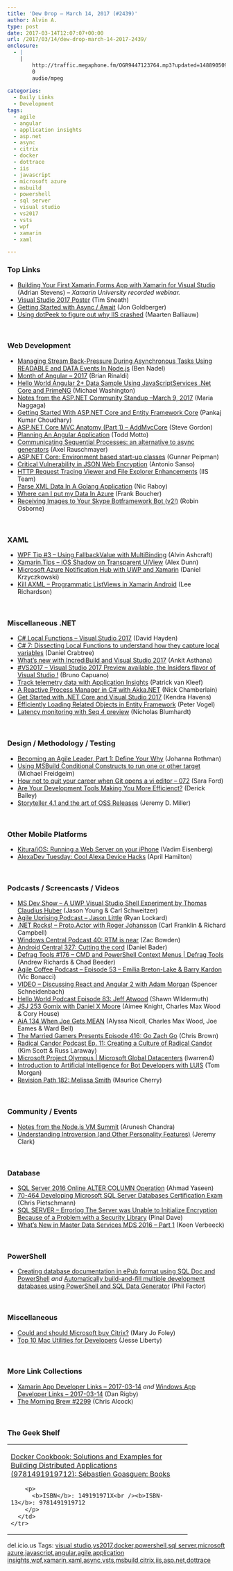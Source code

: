 ```yaml
---
title: 'Dew Drop – March 14, 2017 (#2439)'
author: Alvin A.
type: post
date: 2017-03-14T12:07:07+00:00
url: /2017/03/14/dew-drop-march-14-2017-2439/
enclosure:
  - |
    |
        http://traffic.megaphone.fm/OGR9447123764.mp3?updated=1488905090
        0
        audio/mpeg
        
categories:
  - Daily Links
  - Development
tags:
  - agile
  - angular
  - application insights
  - asp.net
  - async
  - citrix
  - docker
  - dottrace
  - iis
  - javascript
  - microsoft azure
  - msbuild
  - powershell
  - sql server
  - visual studio
  - vs2017
  - vsts
  - wpf
  - xamarin
  - xaml

---
```

### <a name="top"></a>Top Links

  * <a href="https://www.youtube.com/watch?v=NGvn-pGZFPA&feature=youtu.be&mkt_tok=eyJpIjoiTUdVNVlXWTVZVFJoWkRnNCIsInQiOiI1K0kxbW9pNExPWllBMzIyYXE2RDdHaG1nU0RGZWpmXC9HRGZ1U1hpWkkybDI4VU5kR1dQYkNNUCtwbVEzY3hDTHlEUVlDbENvSGt6WkJuUmFEY0R3NEpDc3pGUHJab1laQTJaXC9iN01jbFk1ZE5mTGRLMnQxSkZUYkdYN0gwekxDIn0%3D" target="_blank">Building Your First Xamarin.Forms App with Xamarin for Visual Studio</a> (Adrian Stevens) _&#8211; Xamarin University recorded webinar._
  * <a href="https://blogs.msdn.microsoft.com/visualstudio/2017/03/13/visual-studio-2017-poster/" target="_blank">Visual Studio 2017 Poster</a> (Tim Sneath)
  * <a href="https://blog.xamarin.com/getting-started-with-async-await/" target="_blank">Getting Started with Async / Await</a> (Jon Goldberger)
  * <a href="https://blog.jetbrains.com/dotnet/2017/03/14/using-dotpeek-figure-iis-crashed/" target="_blank">Using dotPeek to figure out why IIS crashed</a> (Maarten Balliauw)

&nbsp;

### <a name="web"></a>Web Development

  * <a href="https://www.bennadel.com/blog/3237-managing-stream-back-pressure-during-asynchronous-tasks-using-readable-and-data-events-in-node-js.htm" target="_blank">Managing Stream Back-Pressure During Asynchronous Tasks Using READABLE and DATA Events In Node.js</a> (Ben Nadel)
  * <a href="http://developer.telerik.com/announcements/month-angular-2017/" target="_blank">Month of Angular – 2017</a> (Brian Rinaldi)
  * <a href="https://www.codeproject.com/Articles/1176262/Hello-World-Angular-plus-Data-Sample-Using" target="_blank">Hello World Angular 2+ Data Sample Using JavaScriptServices .Net Core and PrimeNG</a> (Michael Washington)
  * <a href="https://blogs.msdn.microsoft.com/webdev/2017/03/13/notes-from-the-asp-net-community-standup-march-9-2017/" target="_blank">Notes from the ASP.NET Community Standup –March 9, 2017</a> (Maria Naggaga)
  * <a href="https://www.codeproject.com/Articles/1176211/Getting-Started-With-ASP-NET-Core-and-Entity-Frame" target="_blank">Getting Started With ASP.NET Core and Entity Framework Core</a> (Pankaj Kumar Choudhary)
  * <a href="https://www.stevejgordon.co.uk/asp-net-core-mvc-anatomy-addmvccore" target="_blank">ASP.NET Core MVC Anatomy (Part 1) – AddMvcCore</a> (Steve Gordon)
  * <a href="http://developer.telerik.com/topics/web-development/planning-an-angular-application/" target="_blank">Planning An Angular Application</a> (Todd Motto)
  * <a href="http://feedproxy.google.com/~r/2ality/~3/C2HcBoQ907I/csp-vs-async-generators.html" target="_blank">Communicating Sequential Processes: an alternative to async generators</a> (Axel Rauschmayer)
  * <a href="http://feedproxy.google.com/~r/gunnarpeipman/~3/F5BUgOlQshU/" target="_blank">ASP.NET Core: Environment based start-up classes</a> (Gunnar Peipman)
  * <a href="https://auth0.com/blog/critical-vulnerability-in-json-web-encryption/" target="_blank">Critical Vulnerability in JSON Web Encryption</a> (Antonio Sanso)
  * <a href="http://blogs.iis.net:80/adminapi/microsoft-iis-administration-preview-1-0-39-http-request-tracing-viewer-and-file-explorer-enhancements" target="_blank">HTTP Request Tracing Viewer and File Explorer Enhancements</a> (IIS Team)
  * <a href="https://www.thepolyglotdeveloper.com/2017/03/parse-xml-data-in-a-golang-application/" target="_blank">Parse XML Data In A Golang Application</a> (Nic Raboy)
  * <a href="http://www.frankysnotes.com/2017/03/where-can-i-put-my-data-in-azure.html" target="_blank">Where can I put my Data In Azure</a> (Frank Boucher)
  * <a href="https://www.robinosborne.co.uk/2017/03/14/receiving-images-to-your-skype-botframework-bot-v2/" target="_blank">Receiving Images to Your Skype Botframework Bot (v2!)</a> (Robin Osborne)

&nbsp;

### <a name="silverlight"></a>XAML

  * <a href="http://www.wpf.tips/2017/03/wpf-tip-3-using-fallbackvalue-with.html" target="_blank">WPF Tip #3 &#8211; Using FallbackValue with MultiBinding</a> (Alvin Ashcraft)
  * <a href="https://alexdunn.org/2017/03/13/xamarin-tips-ios-shadow-on-transparent-uiview/" target="_blank">Xamarin.Tips – iOS Shadow on Transparent UIView</a> (Alex Dunn)
  * <a href="https://channel9.msdn.com/Blogs/MVP-VisualStudio-Dev/Microsoft-Azure-Notification-Hub-with-UWP-and-Xamarin?WT.mc_id=DX_MVP4025064" target="_blank">Microsoft Azure Notification Hub with UWP and Xamarin</a> (Daniel Krzyczkowski)
  * <a href="http://www.leerichardson.com/2017/03/kill-axml-programmatic-listviews-in.html" target="_blank">Kill AXML &#8211; Programmatic ListViews in Xamarin Android</a> (Lee Richardson)

&nbsp;

### <a name="dotnet"></a>Miscellaneous .NET

  * <a href="http://www.davidhayden.me:80/blog/csharp-local-functions-visual-studio-2017" target="_blank">C# Local Functions &#8211; Visual Studio 2017</a> (David Hayden)
  * <a href="https://www.danielcrabtree.com/blog/73/c-sharp-7-dissecting-local-functions-to-understand-how-they-capture-local-variables" target="_blank">C# 7: Dissecting Local Functions to understand how they capture local variables</a> (Daniel Crabtree)
  * <a href="https://blogs.msdn.microsoft.com/vcblog/2017/03/13/whats-new-with-incredibuild-and-visual-studio-2017/" target="_blank">What’s new with IncrediBuild and Visual Studio 2017</a> (Ankit Asthana)
  * <a href="http://feedproxy.google.com/~r/elbruno/~3/U06MkRUIvG4/" target="_blank">#VS2017 – Visual Studio 2017 Preview available, the Insiders flavor of Visual Studio !</a> (Bruno Capuano)
  * <a href="https://www.patrickvankleef.com/2017/03/12/track-telemetry-data-with-application-insights/" target="_blank">Track telemetry data with Application Insights</a> (Patrick van Kleef)
  * <a href="https://buildplease.com/pages/procmgr-akka/" target="_blank">A Reactive Process Manager in C# with Akka.NET</a> (Nick Chamberlain)
  * <a href="https://channel9.msdn.com/Blogs/dotnet/Get-Started-NET-Core-Visual-Studio-2017?WT.mc_id=DX_MVP4025064" target="_blank">Get Started with .NET Core and Visual Studio 2017</a> (Kendra Havens)
  * <a href="https://visualstudiomagazine.com/articles/2017/03/01/loading-related-ef-objects.aspx" target="_blank">Efficiently Loading Related Objects in Entity Framework</a> (Peter Vogel)
  * <a href="https://nblumhardt.com/2017/03/latency-monitoring/" target="_blank">Latency monitoring with Seq 4 preview</a> (Nicholas Blumhardt)

&nbsp;

### <a name="design"></a>Design / Methodology / Testing

  * <a href="http://www.jrothman.com/mpd/agile/2017/03/becoming-an-agile-leader-part-1-define-your-why/" target="_blank">Becoming an Agile Leader, Part 1: Define Your Why</a> (Johanna Rothman)
  * <a href="https://mfreidge.wordpress.com/2017/03/13/using-msbuild-conditional-constructs-to-run-one-or-other-target/" target="_blank">Using MSBuild Conditional Constructs to run one or other target</a> (Michael Freidgeim)
  * <a href="https://saraford.net/2017/03/13/how-not-to-quit-your-career-when-git-opens-a-vi-editor-072/" target="_blank">How not to quit your career when Git opens a vi editor – 072</a> (Sara Ford)
  * <a href="https://derickbailey.com/2017/03/13/are-your-development-tools-making-you-more-efficienct/" target="_blank">Are Your Development Tools Making You More Efficienct?</a> (Derick Bailey)
  * <a href="https://jeremydmiller.com/2017/03/13/storyteller-4-1-and-the-art-of-oss-releases/" target="_blank">Storyteller 4.1 and the art of OSS Releases</a> (Jeremy D. Miller)

&nbsp;

### <a name="mobile"></a>Other Mobile Platforms

  * <a href="https://developer.ibm.com/swift/2017/03/13/kitura-ios/" target="_blank">Kitura/iOS: Running a Web Server on your iPhone</a> (Vadim Eisenberg)
  * <a href="http://lovemyecho.com/2017/03/13/alexadev-tuesday-cool-alexa-device-hacks/" target="_blank">AlexaDev Tuesday: Cool Alexa Device Hacks</a> (April Hamilton)

&nbsp;

### <a name="podcasts"></a>Podcasts / Screencasts / Videos

  * <a href="http://msdevshow.com/2017/03/a-uwp-visual-studio-shell-experiment-by-thomas-claudius-huber/" target="_blank">MS Dev Show &#8211; A UWP Visual Studio Shell Experiment by Thomas Claudius Huber</a> (Jason Young & Carl Schweitzer)
  * <a href="http://coalition.agileuprising.com/t/podcast-released-jason-little/716" target="_blank">Agile Uprising Podcast &#8211; Jason Little</a> (Ryan Lockard)
  * <a href="http://www.dotnetrocks.com/default.aspx?ShowNum=1423" target="_blank">.NET Rocks! &#8211; Proto.Actor with Roger Johansson</a> (Carl Franklin & Richard Campbell)
  * <a href="http://feedproxy.google.com/~r/wmexperts/~3/_jultm2PHWo/windows-central-podcast-40-rtm-near" target="_blank">Windows Central Podcast 40: RTM is near</a> (Zac Bowden)
  * <a href="http://feedproxy.google.com/~r/androidcentral/~3/rKGM9Tmd3oc/android-central-327-cutting-cord" target="_blank">Android Central 327: Cutting the cord</a> (Daniel Bader)
  * <a href="https://channel9.msdn.com/Shows/Defrag-Tools/Defrag-Tools-176-CMD-and-PowerShell-Context-Menus?WT.mc_id=DX_MVP4025064" target="_blank">Defrag Tools #176 &#8211; CMD and PowerShell Context Menus | Defrag Tools</a> (Andrew Richards & Chad Beeder)
  * <a href="http://agilecoffee.com/episode53-2/" target="_blank">Agile Coffee Podcast &#8211; Episode 53 &#8211; Emilia Breton-Lake & Barry Kardon</a> (Vic Bonacci)
  * <a href="https://schneids.net/discussing-react-and-angular-2-with-adam-morgan/" target="_blank">VIDEO &#8211; Discussing React and Angular 2 with Adam Morgan</a> (Spencer Schneidenbach)
  * <a href="http://hwpod.libsyn.com/episode-83-jeff-atwood" target="_blank">Hello World Podcast Episode 83: Jeff Atwood</a> (Shawn WIldermuth)
  * <a href="https://devchat.tv/js-jabber/gomix-with-daniel-x-moore" target="_blank">JSJ 253 Gomix with Daniel X Moore</a> (Aimee Knight, Charles Max Wood & Cory House)
  * <a href="https://devchat.tv/adv-in-angular/when-joe-gets-mean" target="_blank">AiA 134 When Joe Gets MEAN</a> (Alyssa Nicoll, Charles Max Wood, Joe Eames & Ward Bell)
  * <a href="http://www.themarriedgamers.net/the-married-gamers-presents-episode-416-go-zach-go/" target="_blank">The Married Gamers Presents Episode 416: Go Zach Go</a> (Chris Brown)
  * <a href="http://traffic.megaphone.fm/OGR9447123764.mp3?updated=1488905090" target="_blank">Radical Candor Podcast Ep. 11: Creating a Culture of Radical Candor</a> (Kim Scott & Russ Laraway)
  * <a href="https://channel9.msdn.com/Series/Microsoft-Global-Datacenters/Microsoft-Project-Olympus?WT.mc_id=DX_MVP4025064" target="_blank">Microsoft Project Olympus | Microsoft Global Datacenters</a> (lwarren4)
  * <a href="https://channel9.msdn.com/Blogs/MVP-Office-Dev/Introduction-to-Artificial-Intelligence-for-Bot-Developers-with-LUIS?WT.mc_id=DX_MVP4025064" target="_blank">Introduction to Artificial Intelligence for Bot Developers with LUIS</a> (Tom Morgan)
  * <a href="http://revisionpath.simplecast.fm/episodes/60740-182-melissa-smith" target="_blank">Revision Path 182: Melissa Smith</a> (Maurice Cherry)

&nbsp;

### <a name="events"></a>Community / Events

  * <a href="https://blogs.windows.com/msedgedev/2017/03/13/notes-from-nodejs-vm-summit/?WT.mc_id=DX_MVP4025064" target="_blank">Notes from the Node.js VM Summit</a> (Arunesh Chandra)
  * <a href="http://jeremybytes.blogspot.com/2017/03/understanding-introversion-and-other.html" target="_blank">Understanding Introversion (and Other Personality Features)</a> (Jeremy Clark)

&nbsp;

### <a name="sql"></a>Database

  * <a href="http://feedproxy.google.com/~r/MSSQLTips-LatestSqlServerTips/~3/VYiIfzyUnAU/tip.asp" target="_blank">SQL Server 2016 Online ALTER COLUMN Operation</a> (Ahmad Yaseen)
  * <a href="https://buildazure.com/2017/03/14/70-464-developing-microsoft-sql-server-databases-certification-exam/" target="_blank">70-464 Developing Microsoft SQL Server Databases Certification Exam</a> (Chris Pietschmann)
  * <a href="https://blog.sqlauthority.com/2017/03/14/sql-server-errorlog-server-unable-initialize-encryption-problem-security-library/" target="_blank">SQL SERVER – Errorlog The Server was Unable to Initialize Encryption Because of a Problem with a Security Library</a> (Pinal Dave)
  * <a href="http://feedproxy.google.com/~r/MSSQLTips-LatestSqlServerTips/~3/GkBeAm1iPIU/tip.asp" target="_blank">What&#8217;s New in Master Data Services MDS 2016 &#8211; Part 1</a> (Koen Verbeeck)

&nbsp;

### <a name="ps"></a>PowerShell

  * <a href="http://www.red-gate.com/blog/sql-doc-powershell-epub-database-documentation" target="_blank">Creating database documentation in ePub format using SQL Doc and PowerShell</a> _and_ <a href="http://www.red-gate.com/blog/multiple-development-databases-powershell-sql-data-generator" target="_blank">Automatically build-and-fill multiple development databases using PowerShell and SQL Data Generator</a> (Phil Factor)

&nbsp;

### <a name="misc"></a>Miscellaneous

  * <a href="http://www.zdnet.com/article/could-and-should-microsoft-buy-citrix/#ftag=RSSbaffb68" target="_blank">Could and should Microsoft buy Citrix?</a> (Mary Jo Foley)
  * <a href="http://feedproxy.google.com/~r/JesseLiberty-SilverlightGeek/~3/sQ9zN946JKs/" target="_blank">Top 10 Mac Utilities for Developers</a> (Jesse Liberty)

&nbsp;

### <a name="links"></a>More Link Collections

  * <a href="http://allaboutxamarin.com/2017/03/xamarin-app-developer-links-2017-03-14/" target="_blank">Xamarin App Developer Links &#8211; 2017-03-14</a> _and_ <a href="http://windowsappdev.com/2017/03/windows-app-developer-links-2017-03-14/" target="_blank">Windows App Developer Links &#8211; 2017-03-14</a> (Dan Rigby)
  * <a href="http://feedproxy.google.com/~r/ReflectivePerspective/~3/BxJ9ppBkhKc/" target="_blank">The Morning Brew #2299</a> (Chris Alcock)

&nbsp;

### <a name="shelf"></a>The Geek Shelf

<div id="scid:7dc1bd33-94bd-46fd-a20b-0131235bcd47:97f39e4d-7e93-4a30-91e9-5db35d839f23" class="wlWriterEditableSmartContent" style="float: none; padding-bottom: 0px; padding-top: 0px; padding-left: 0px; margin: 0px; display: inline; padding-right: 0px">
  <table cellspacing="0" cellpadding="2" width="400" border="0" unselectable="on">
    <tr>
      <td valign="top" width="400">
        <p>
          <a title="Docker Cookbook: Solutions and Examples for Building Distributed Applications (9781491919712): Sébastien Goasguen: Books" href="http://www.amazon.com/exec/obidos/ASIN/149191971X/amavin-20">Docker Cookbook: Solutions and Examples for Building Distributed Applications (9781491919712): Sébastien Goasguen: Books</a>
        </p>
        
        <p>
          <b>ISBN</b>: 149191971X<br /><b>ISBN-13</b>: 9781491919712
        </p>
      </td>
    </tr>
  </table>
</div>

<div id="scid:77ECF5F8-D252-44F5-B4EB-D463C5396A79:b48d8bc2-dba6-48ea-b13e-baf742a52d10" class="wlWriterEditableSmartContent" style="float: none; padding-bottom: 0px; padding-top: 0px; padding-left: 0px; margin: 0px; display: inline; padding-right: 0px">
  del.icio.us Tags: <a href="http://del.icio.us/popular/visual+studio" rel="tag">visual studio</a>,<a href="http://del.icio.us/popular/vs2017" rel="tag">vs2017</a>,<a href="http://del.icio.us/popular/docker" rel="tag">docker</a>,<a href="http://del.icio.us/popular/powershell" rel="tag">powershell</a>,<a href="http://del.icio.us/popular/sql+server" rel="tag">sql server</a>,<a href="http://del.icio.us/popular/microsoft+azure" rel="tag">microsoft azure</a>,<a href="http://del.icio.us/popular/javascript" rel="tag">javascript</a>,<a href="http://del.icio.us/popular/angular" rel="tag">angular</a>,<a href="http://del.icio.us/popular/agile" rel="tag">agile</a>,<a href="http://del.icio.us/popular/application+insights" rel="tag">application insights</a>,<a href="http://del.icio.us/popular/wpf" rel="tag">wpf</a>,<a href="http://del.icio.us/popular/xamarin" rel="tag">xamarin</a>,<a href="http://del.icio.us/popular/xaml" rel="tag">xaml</a>,<a href="http://del.icio.us/popular/async" rel="tag">async</a>,<a href="http://del.icio.us/popular/vsts" rel="tag">vsts</a>,<a href="http://del.icio.us/popular/msbuild" rel="tag">msbuild</a>,<a href="http://del.icio.us/popular/citrix" rel="tag">citrix</a>,<a href="http://del.icio.us/popular/iis" rel="tag">iis</a>,<a href="http://del.icio.us/popular/asp.net" rel="tag">asp.net</a>,<a href="http://del.icio.us/popular/dottrace" rel="tag">dottrace</a>
</div>